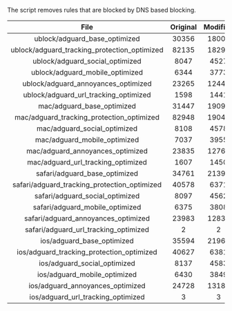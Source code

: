 The script removes rules that are blocked by DNS based blocking.


| File | Original | Modified |
|:----:|:-----:|:-----:|
| ublock/adguard_base_optimized | 30356 | 18006 |
| ublock/adguard_tracking_protection_optimized | 82135 | 18298 |
| ublock/adguard_social_optimized | 8047 | 4527 |
| ublock/adguard_mobile_optimized | 6344 | 3773 |
| ublock/adguard_annoyances_optimized | 23265 | 12449 |
| ublock/adguard_url_tracking_optimized | 1598 | 1441 |
| mac/adguard_base_optimized | 31447 | 19098 |
| mac/adguard_tracking_protection_optimized | 82948 | 19042 |
| mac/adguard_social_optimized | 8108 | 4578 |
| mac/adguard_mobile_optimized | 7037 | 3955 |
| mac/adguard_annoyances_optimized | 23835 | 12762 |
| mac/adguard_url_tracking_optimized | 1607 | 1450 |
| safari/adguard_base_optimized | 34761 | 21393 |
| safari/adguard_tracking_protection_optimized | 40578 | 6371 |
| safari/adguard_social_optimized | 8097 | 4562 |
| safari/adguard_mobile_optimized | 6375 | 3808 |
| safari/adguard_annoyances_optimized | 23983 | 12835 |
| safari/adguard_url_tracking_optimized | 2 | 2 |
| ios/adguard_base_optimized | 35594 | 21965 |
| ios/adguard_tracking_protection_optimized | 40627 | 6381 |
| ios/adguard_social_optimized | 8137 | 4583 |
| ios/adguard_mobile_optimized | 6430 | 3849 |
| ios/adguard_annoyances_optimized | 24728 | 13186 |
| ios/adguard_url_tracking_optimized | 3 | 3 |